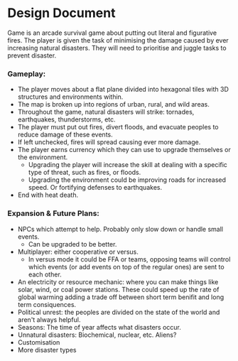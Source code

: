 Design Document
===
Game is an arcade survival game about putting out literal and figurative fires. The player is given the task of minimising the damage caused by ever increasing natural disasters. They will need to prioritise and juggle tasks to prevent disaster.

### Gameplay:
- The player moves about a flat plane divided into hexagonal tiles with 3D structures and environments within.
- The map is broken up into regions of urban, rural, and wild areas.
- Throughout the game, natural disasters will strike: tornades, earthquakes, thunderstorms, etc.
- The player must put out fires, divert floods, and evacuate peoples to reduce damage of these events.
- If left unchecked, fires will spread causing ever more damage.
- The player earns currency which they can use to upgrade themselves or the environment.
  - Upgrading the player will increase the skill at dealing with a specific type of threat, such as fires, or floods.
  - Upgrading the environment could be improving roads for increased speed. Or fortifying defenses to earthquakes.
- End with heat death.

### Expansion & Future Plans:
- NPCs which attempt to help. Probably only slow down or handle small events.
  - Can be upgraded to be better.
- Multiplayer: either cooperative or versus.
  - In versus mode it could be FFA or teams, opposing teams will control which events (or add events on top of the regular ones) are sent to each other.
- An electricity or resource mechanic: where you can make things like solar, wind, or coal power stations. These could speed up the rate of global warming adding a trade off between short term benifit and long term consiquences.
- Political unrest: the peoples are divided on the state of the world and aren't always helpful.
- Seasons: The time of year affects what disasters occur.
- Unnatural disasters: Biochemical, nuclear, etc. Aliens?
- Customisation
- More disaster types
